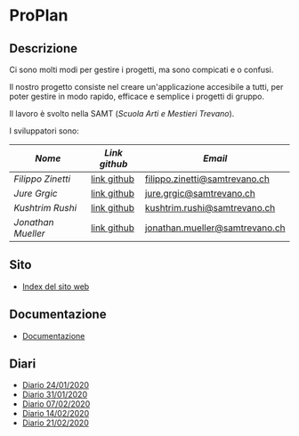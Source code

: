 # ProPlan


## Descrizione

Ci sono molti modi per gestire i progetti, ma sono compicati e o confusi.

Il nostro progetto consiste nel creare un'applicazione accesibile a tutti, per poter gestire in modo rapido, efficace e semplice i progetti di gruppo.


Il lavoro è svolto nella SAMT (*Scuola Arti e Mestieri Trevano*).

I sviluppatori sono: 

|*Nome*|*Link github*|*Email*|
|------|-------------|-------|
|*Filippo Zinetti*|[link github](https://github.com/Fil-Z)|filippo.zinetti@samtrevano.ch|
|*Jure Grgic*|[link github](https://github.com/GrgJur)|jure.grgic@samtrevano.ch|
|*Kushtrim Rushi*|[link github](https://github.com/kushustrim)|kushtrim.rushi@samtrevano.ch|
|*Jonathan Mueller*|[link github](https://github.com/JonathanMuellerCat)|jonathan.mueller@samtrevano.ch|


## Sito
- [Index del sito web](https://proplansamt2020.pythonanywhere.com/ProPlan/default/index)

## Documentazione
- [Documentazione](./Documentazione/DocumentazioneProPlan.md)

## Diari
- [Diario 24/01/2020](./Diari/KUSRUS_JONMUE_JURGRG_FILZIN_PROPLAN_2020-01-24.md)
- [Diario 31/01/2020](./Diari/KUSRUS_JONMUE_JURGRG_FILZIN_PROPLAN_2020-01-31.md)
- [Diario 07/02/2020](./Diari/KUSRUS_JONMUE_JURGRG_FILZIN_PROPLAN_2020-02-07.md)
- [Diario 14/02/2020](./Diari/KUSRUS_JONMUE_JURGRG_FILZIN_PROPLAN_2020-02-14.md)
- [Diario 21/02/2020](./Diari/KUSRUS_JONMUE_JURGRG_FILZIN_PROPLAN_2020-02-21.md)
